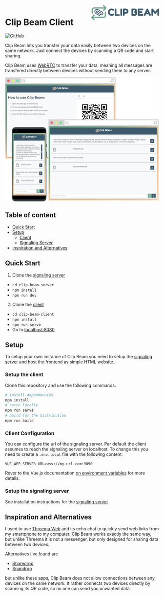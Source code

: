 <img src="https://raw.githubusercontent.com/schlangguru/clip-beam-client/master/public/img/logo.svg" alt="clip-beam logo" title="Clip Beam" align="right" height="50" />

# Clip Beam Client

![GitHub](https://img.shields.io/github/license/schlangguru/clip-beam-client)

Clip Beam lets you transfer your data easily between two devices on the same network. Just connect the devices by scanning a QR code and start sharing.

Clip Beam uses [WebRTC](https://webrtc.org/) to transfer your data, meaning all messages are transfered directly between devices without sending them to any server.

![Clip Beam](./assets/demo.png)

## Table of content

- [Quick Start](#quick-setup)
- [Setup](#setup)
  - [Client](#setup-the-client)
  - [Signaling Server](#setup-the-signaling-server)
- [Inspiration and Alternatives](#inspiration-and-alternatives)

## Quick Start

1. Clone the [signaling server](https://github.com/schlangguru/clip-beam-server)

- `cd clip-beam-server`
- `npm install`
- `npm run dev`

2. Clone the [client](https://github.com/schlangguru/clip-beam-client)

- `cd clip-beam-client`
- `npm install`
- `npm run serve`
- Go to [localhost:8080](localhost:8080)

## Setup

To setup your own instance of Clip Beam you need to setup the [signaling server](https://github.com/schlangguru/clip-beam-server) and host the frontend as simple HTML website.

### Setup the client

Clone this repository and use the following commands:

```bash
# install dependencies
npm install
# serve locally
npm run serve
# build for the distribution
npm run build
```

### Client Configuration

You can configure the url of the signaling server. Per default the client assumes to reach the signaling server on localhost. To change this you need to create a `.env.local` file with the following content.

```
VUE_APP_SERVER_URL=wss://my-url.com:9090
```

Rever to the Vue.js documentation [on environment variables](https://cli.vuejs.org/guide/mode-and-env.html#environment-variables) for more details.

### Setup the signaling server

See installation instructions for the [signaling server](https://github.com/schlangguru/clip-beam-server)

## Inspiration and Alternatives

I used to use [Threema Web](https://github.com/threema-ch/threema-web) and its echo chat to quickly send web links from my smartphone to my computer. Clip Beam works exactly the same way, but unlike Threema it is not a messenger, but only designed for sharing data between two devices.

Alternatives i've found are

- [Sharedrop](https://github.com/cowbell/sharedrop)
- [Snapdrop](https://github.com/RobinLinus/snapdrop)

but unlike these apps, Clip Beam does not allow connections between any devices on the same network. It rather connects two devices directly by scanning its QR code, so no one can send you unwanted data.

